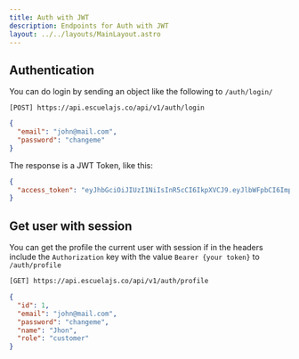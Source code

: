 ```yaml
---
title: Auth with JWT
description: Endpoints for Auth with JWT
layout: ../../layouts/MainLayout.astro
---
```


## Authentication

You can do login by sending an object like the following to `/auth/login/`

```
[POST] https://api.escuelajs.co/api/v1/auth/login
```

```json
{
  "email": "john@mail.com",
  "password": "changeme"
}
```

The response is a JWT Token, like this:

```json
{
  "access_token": "eyJhbGciOiJIUzI1NiIsInR5cCI6IkpXVCJ9.eyJlbWFpbCI6ImpvaG5AbWFpbC5jb20iLCJzdWIiOjEsImlhdCI6MTY0Nzg3NTY5MywiZXhwIjoxNjQ3ODc5MjkzfQ.yrPEqd3YEgmxwEXq3SFy33bhV2jcIKc8BMGZfwuWyHM"
}
```


## Get user with session

You can get the profile the current user with session if in the headers include the `Authorization` key with the value `Bearer {your token}` to `/auth/profile`

```bash
[GET] https://api.escuelajs.co/api/v1/auth/profile
```

```json
{
  "id": 1,
  "email": "john@mail.com",
  "password": "changeme",
  "name": "Jhon",
  "role": "customer"
}
```
